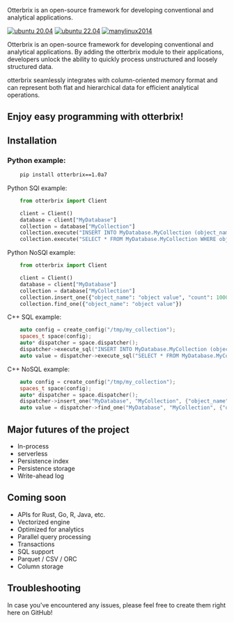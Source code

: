 Otterbrix is an open-source framework for developing conventional and analytical applications.

[![ubuntu 20.04](https://github.com/duckstax/otterbrix/actions/workflows/ubuntu-20-04.yaml/badge.svg)](https://github.com/duckstax/otterbrix/actions/workflows/ubuntu-20-04.yaml)
[![ubuntu 22.04](https://github.com/duckstax/otterbrix/actions/workflows/ubuntu-22-04.yaml/badge.svg)](https://github.com/duckstax/otterbrix/actions/workflows/ubuntu-22-04.yaml)
[![manylinux2014](https://github.com/duckstax/otterbrix/actions/workflows/manylinux2014.yml/badge.svg)](https://github.com/duckstax/otterbrix/actions/workflows/manylinux2014.yml)


Otterbrix is an open-source framework for developing conventional and analytical applications. 
By adding the otterbrix module to their applications, developers unlock the ability to quickly process unstructured and loosely structured data.

otterbrix seamlessly integrates with column-oriented memory format and can represent both flat and hierarchical data for efficient analytical operations.

## Enjoy easy programming with otterbrix!

## Installation

### Python example:

```bash
    pip install otterbrix==1.0a7 
```

Python SQl example:

```python
    from otterbrix import Client

    client = Client()
    database = client["MyDatabase"]
    collection = database["MyCollection"]
    collection.execute("INSERT INTO MyDatabase.MyCollection (object_name, count ) VALUES ('object value', 1000)")
    collection.execute("SELECT * FROM MyDatabase.MyCollection WHERE object_name = 'object value' ")
```


Python NoSQl example:

```python
    from otterbrix import Client

    client = Client()
    database = client["MyDatabase"]
    collection = database["MyCollection"]
    collection.insert_one({"object_name": "object value", "count": 1000})
    collection.find_one({"object_name": "object value"})
```

C++ SQL example:
```cpp
    auto config = create_config("/tmp/my_collection");
    spaces_t space(config);
    auto* dispatcher = space.dispatcher();
    dispatcher->execute_sql("INSERT INTO MyDatabase.MyCollection (object_name, count ) VALUES ('object value', 1000)");
    auto value = dispatcher->execute_sql("SELECT * FROM MyDatabase.MyCollection WHERE object_name = 'object value' ");
```

C++ NoSQL example:

```cpp
    auto config = create_config("/tmp/my_collection");
    spaces_t space(config);
    auto* dispatcher = space.dispatcher();
    dispatcher->insert_one("MyDatabase", "MyCollection", {"object_name": "object value", "count": 1000});
    auto value = dispatcher->find_one("MyDatabase", "MyCollection", {"object_name": "object value"});
```

## Major futures of the project

* In-process
* serverless
* Persistence index
* Persistence storage
* Write-ahead log

## Coming soon

* APIs for Rust, Go, R, Java, etc.
* Vectorized engine
* Optimized for analytics
* Parallel query processing
* Transactions
* SQL support
* Parquet / CSV / ORC
* Column storage
 
## Troubleshooting
In case you've encountered any issues, please feel free to create them right here on GitHub!
